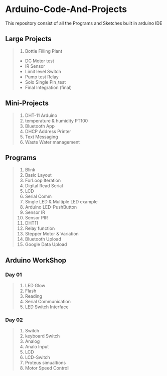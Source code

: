# Arduino-Code-And-Projects
 This repository consist of all the Programs and Sketches built in arduino IDE 

## Large Projects
> 1. Bottle Filling Plant
> - DC Motor test
> - IR Sensor
> - Limit level Switch
> - Pump test Relay
> - Solo Single Pin_test
> - Final Integration (final)

## Mini-Projects
> 1. DHT-11 Arduino
> 2. temperature & humidity PT100
> 3. Bluetooth App
> 4. DHCP Address Printer 
> 5. Text Messaging
> 6. Waste Water management

## Programs
> 1. Blink
> 2. Basic Layout
> 3. ForLoop Iteration
> 4. Digital Read Serial
> 5. LCD
> 6. Serial Comm
> 7. Single LED & Multiple LED example
> 8. Arduino LED-PushButton
> 9. Sensor IR 
> 10. Sensor PIR
> 11. DHT11
> 12. Relay function
> 13. Stepper Motor & Variation
> 14. Bluetooth Upload
> 15. Google Data Upload

## Arduino WorkShop

### Day 01
> 1. LED Glow
> 2. Flash
> 3. Reading 
> 4. Serial Communication
> 5. LED Switch Interface

### Day 02
> 1. Switch
> 2. keyboard Switch
> 3. Analog 
> 4. Analo Input
> 5. LCD
> 6. LCD-Switch
> 7. Proteus simualtions
> 8. Motor Speed Controll